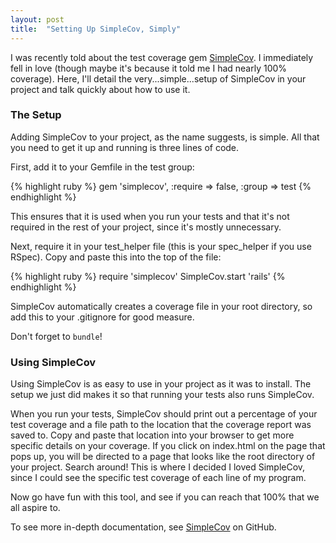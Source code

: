 ```yaml
---
layout: post
title:  "Setting Up SimpleCov, Simply"
---
```


I was recently told about the test coverage gem [SimpleCov][simplecov].  I immediately fell in love (though maybe it's because it told me I had nearly 100% coverage).  Here, I'll detail the very...simple...setup of SimpleCov in your project and talk quickly about how to use it.
<h3>The Setup</h3>

Adding SimpleCov to your project, as the name suggests, is simple. All that you need to get it up and running is three lines of code.

First, add it to your Gemfile in the test group:

{% highlight ruby %}
gem 'simplecov', :require => false, :group => test
{% endhighlight %}

This ensures that it is used when you run your tests and that it's not required in the rest of your project, since it's mostly unnecessary.

Next, require it in your test_helper file (this is your spec_helper if you use RSpec).  Copy and paste this into the top of the file:

{% highlight ruby %}
require 'simplecov'
SimpleCov.start 'rails'
{% endhighlight %}

SimpleCov automatically creates a coverage file in your root directory, so add this to your .gitignore for good measure.

Don't forget to `bundle`!
<h3>Using SimpleCov</h3>

Using SimpleCov is as easy to use in your project as it was to install.  The setup we just did makes it so that running your tests also runs SimpleCov.

When you run your tests, SimpleCov should print out a percentage of your test coverage and a file path to the location that the coverage report was saved to.  Copy and paste that location into your browser to get more specific details on your coverage.  If you click on index.html on the page that pops up, you will be directed to a page that looks like the root directory of your project.  Search around!  This is where I decided I loved SimpleCov, since I could see the specific test coverage of each line of my program.

Now go have fun with this tool, and see if you can reach that 100% that we all aspire to.

To see more in-depth documentation, see [SimpleCov][simplecov] on GitHub.

[simplecov]: https://github.com/colszowka/simplecov
